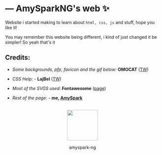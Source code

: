 ﻿# — AmySparkNG's web ✨

Website i started making to learn about `html, css, js` and stuff, hope you like it!

You may remember this website being different, i kind of just changed it be simpler! So yeah that's it

## Credits:

- _Some backgrounds, pfp, favicon and the gif below:_ **OMOCAT** ([TW](https://twitter.com/_omocat))

- _CSS Help:_ - **LajBel** ([TW](https://twitter.com/lajbel_land))

- _Most of the SVGS used:_ **Fontawesome** ([page](https://fontawesome.com/))

- _Rest of the page:_ - **me, [AmySpark](https://amySpark-ng.github.io)**

<br>

<div align="center">

<a href="amyspark-ng.is-a.dev">
	<img width="100px" src="assets/aubrey-omori.gif">
</a>

<br>

amyspark-ng

</div>